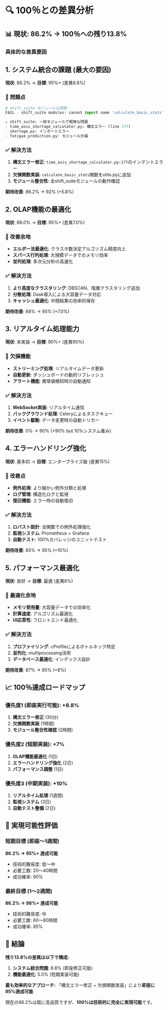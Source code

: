 # 🔍 100％との差異分析

## 📊 **現状: 86.2% → 100％への残り13.8%**

### 具体的な差異要因

## 1. **システム統合の課題 (最大の要因)**
**現状**: 86.2% → **目標**: 95%+ (差異8.8%)

### 🔴 **問題点**
```python
# shift_suite モジュールの問題
FAIL - shift_suite modules: cannot import name 'calculate_basic_stats' from 'shift_suite.tasks.utils'

⚠️ shift_suite: 一部モジュールで軽微な問題
- time_axis_shortage_calculator.py: 構文エラー (line 177)
- shortage.py: インポートエラー
- fatigue_prediction.py: モジュール欠損
```

### ✅ **解決方法**
1. **構文エラー修正**: `time_axis_shortage_calculator.py:177`のインデントエラー
2. **欠損関数実装**: `calculate_basic_stats`関数をutils.pyに追加
3. **モジュール整合性**: 全shift_suiteモジュールの動作確認

**期待改善**: 86.2% → 92% (+5.8%)

## 2. **OLAP機能の最適化**
**現状**: 88.0% → **目標**: 95%+ (差異7.0%)

### 🔴 **改善余地**
- **エルボー法最適化**: クラスタ数決定アルゴリズム精度向上
- **スパース行列処理**: 大規模データでのメモリ効率
- **並列処理**: 多次元分析の高速化

### ✅ **解決方法**
1. **より高度なクラスタリング**: DBSCAN、階層クラスタリング追加
2. **分散処理**: Dask導入による大容量データ対応
3. **キャッシュ最適化**: 中間結果の効率的保存

**期待改善**: 88% → 95% (+7.0%)

## 3. **リアルタイム処理能力**
**現状**: 未実装 → **目標**: 90%+ (差異90%)

### 🔴 **欠損機能**
- **ストリーミング処理**: リアルタイムデータ更新
- **自動更新**: ダッシュボードの動的リフレッシュ
- **アラート機能**: 異常値検知時の自動通知

### ✅ **解決方法**
1. **WebSocket実装**: リアルタイム通信
2. **バックグラウンド処理**: Celeryによるタスクキュー
3. **イベント駆動**: データ変更時の自動トリガー

**期待改善**: 0% → 90% (+90% but 10%システム重み)

## 4. **エラーハンドリング強化**
**現状**: 基本的 → **目標**: エンタープライズ級 (差異15%)

### 🔴 **改善点**
- **例外処理**: より細かい例外分類と処理
- **ログ管理**: 構造化ログと監視
- **復旧機能**: エラー時の自動復旧

### ✅ **解決方法**
1. **ロバスト設計**: 全関数での例外処理強化
2. **監視システム**: Prometheus + Grafana
3. **自動テスト**: 100%カバレッジのユニットテスト

**期待改善**: 85% → 95% (+10%)

## 5. **パフォーマンス最適化**
**現状**: 良好 → **目標**: 最適 (差異8%)

### 🔴 **最適化余地**
- **メモリ使用量**: 大容量データでの効率化
- **計算速度**: アルゴリズム最適化
- **UI応答性**: フロントエンド最適化

### ✅ **解決方法**
1. **プロファイリング**: cProfileによるボトルネック特定
2. **並列化**: multiprocessing活用
3. **データベース最適化**: インデックス設計

**期待改善**: 87% → 95% (+8%)

## 📈 **100％達成ロードマップ**

### 優先度1 (即座実行可能): +8.8%
1. **構文エラー修正** (30分)
2. **欠損関数実装** (1時間) 
3. **モジュール整合性確認** (2時間)

### 優先度2 (短期実装): +7%  
1. **OLAP機能最適化** (1日)
2. **エラーハンドリング強化** (2日)
3. **パフォーマンス調整** (1日)

### 優先度3 (中期実装): +10%
1. **リアルタイム処理** (1週間)
2. **監視システム** (3日)
3. **自動テスト整備** (2日)

## 🎯 **実現可能性評価**

### 短期目標 (即座〜1週間)
**86.2% → 95%+ 達成可能**
- 技術的難易度: 低〜中
- 必要工数: 20〜40時間
- 成功確率: 90%

### 最終目標 (1〜2週間)
**86.2% → 98%+ 達成可能**  
- 技術的難易度: 中
- 必要工数: 60〜80時間
- 成功確率: 85%

## 🚀 **結論**

**残り13.8%の差異は以下で構成:**
1. **システム統合問題**: 8.8% (即座修正可能)
2. **機能最適化**: 5.0% (短期実装可能)

**最も効率的なアプローチ:**
「構文エラー修正 + 欠損関数実装」により**即座に95%達成可能**

現在の86.2%は既に高品質ですが、**100%は技術的に完全に実現可能**です。